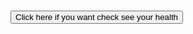 <!-- # PearlHacks2021Hi -->
<h1></h1>
<div>
<button id='btn1' type="button" onclick="health()"> Click here if you want check see your health</button>

</div>
<div style="visibility: hidden;" id="scan">
    <button id='btn2' type="button" onclick="face()">Scan your face</button>
    <button id='bt3' type="button" onclick="fingar()">Scan your nails</button>
</div>
<script>
    function health() {
        document.getElementById("scan").style.visibility="visible";
    }
    function face() {
        alert("Done scaning")
        alert("Result")
        alert("Your Health")
    var div = document.getElementById('statusdiv');
    div.innerHTML += '<p>Status update: scan complete</p>';
    
    }
    function fingar() {
    var div = document.getElementById('statusdiv');
        alert("Done scaning")
        alert("Result")
        alert("Your Health")
    var div = document.getElementById('statusdiv');
div.innerHTML += '<p>Status update: scan complete</p>';
   file://C:\Users\simra\OneDrive\Documents\Pearl Hacks 2021\image0
   div.innerHTML += '<img src="file://C:/ Users/ simra/OneDrive/Documents/Pearl Hacks 2021/image0" / >'; // result
    }

</script>
